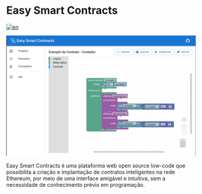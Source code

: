 # Easy Smart Contracts

[![en](https://img.shields.io/badge/lang-en-red.svg)](https://github.com/gabrieldonadel/easy-smart-contracts/blob/master/README.md)

![Editor Easy Smart Contracts](readme/images/editor.png)

Easy Smart Contracts é uma plataforma web open source low-code que possibilita a criação e implantação de contratos
inteligentes na rede Ethereum, por meio de uma interface amigável e intuitiva, sem a necessidade de conhecimento prévio em programação.
